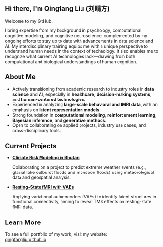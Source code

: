 ## Hi there, I'm Qingfang Liu (刘晴方) 

Welcome to my GitHub.

I bring expertise from my background in psychology, computational cognitive modeling, and cognitive neuroscience, complemented by my ongoing efforts to stay up to date with advancements in data science and AI. My interdisciplinary training equips me with a unique perspective to understand human needs in the context of technology. It also enables me to recognize what current AI technologies lack—drawing from both computational and biological understandings of human cognition.

## About Me

- Actively transitioning from academic research to industry roles in **data science** and **AI**, especially in **healthcare**, **decision-making systems**, and **human-centered technologies**.
- Experienced in analyzing **large-scale behavioral and fMRI data**, with an emphasis on **latent representation models**.
- Strong foundation in **computational modeling**, **reinforcement learning**, **Bayesian inference**, and **generative methods**.
- Open to collaborating on applied projects, industry use cases, and cross-disciplinary tools.


## Current Projects

- [**Climate Risk Modeling in Bhutan**](https://github.com/QingfangLiu/bhutan_climate_modeling)  
  
  Collaborating on a project to predict extreme weather events (e.g., glacial lake outburst floods and monsoon floods) using meteorological data and geospatial analysis.

- [**Resting-State fMRI with VAEs**](https://github.com/QingfangLiu/vae-fmri-tms)  

  Applying variational autoencoders (VAEs) to identify latent structures in functional connectivity, aiming to reveal TMS effects on resting-state fMRI data.


## Learn More

To see a full portfolio of my work, visit my website:  
[qingfangliu.github.io](https://qingfangliu.github.io)





